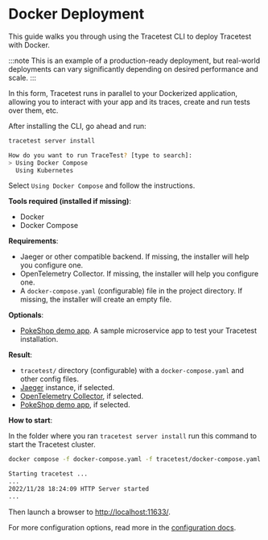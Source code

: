 # Docker Deployment

This guide walks you through using the Tracetest CLI to deploy Tracetest with Docker.

:::note
This is an example of a production-ready deployment, but real-world deployments can vary significantly depending on desired performance and scale.
:::

In this form, Tracetest runs in parallel to your Dockerized application,
allowing you to interact with your app and its traces, create and run tests over them, etc.

After installing the CLI, go ahead and run:

```bash
tracetest server install
```

```bash title="Expected output"
How do you want to run TraceTest? [type to search]:
> Using Docker Compose
  Using Kubernetes
```

<!-- ![Installer using docker compose](../img/installer/1_docker-compose_0.7.0.png) -->

Select `Using Docker Compose` and follow the instructions.

**Tools required (installed if missing)**:
- Docker
- Docker Compose

**Requirements**:
- Jaeger or other compatible backend. If missing, the installer will help you configure one.
- OpenTelemetry Collector. If missing, the installer will help you configure one.
- A `docker-compose.yaml` (configurable) file in the project directory. If missing, the installer will create an empty file.

**Optionals**:
- [PokeShop demo app](https://github.com/kubeshop/pokeshop/). A sample microservice app to test your Tracetest installation.

**Result**:
- `tracetest/` directory (configurable) with a `docker-compose.yaml` and other config files.
- [Jaeger](https://www.jaegertracing.io/) instance, if selected.
- [OpenTelemetry Collector](https://opentelemetry.io/docs/collector/), if selected.
- [PokeShop demo app](https://github.com/kubeshop/pokeshop/), if selected.

**How to start**:

In the folder where you ran `tracetest server install` run this command to start the Tracetest cluster.

```bash
docker compose -f docker-compose.yaml -f tracetest/docker-compose.yaml up
```

```bash title="Condensed expected output from the Tracetest container:"
Starting tracetest ...
...
2022/11/28 18:24:09 HTTP Server started
...
```

Then launch a browser to [http://localhost:11633/](http://localhost:11633/).

For more configuration options, read more in the [configuration docs](../configuration/overview.md).
